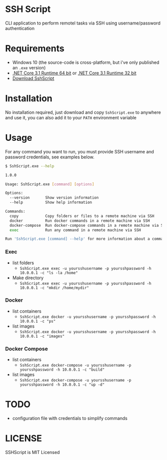 # SSH Script
CLI application to perform remotel tasks via SSH using username/password authentication

# Requirements

- Windows 10 (the source-code is cross-platform, but i've only published an `.exe` version)
- [.NET Core 3.1 Runtime 64 bit](https://dotnet.microsoft.com/download/dotnet-core/thank-you/runtime-desktop-3.1.6-windows-x64-installer) or [.NET Core 3.1 Runtime 32 bit](https://dotnet.microsoft.com/download/dotnet-core/thank-you/runtime-desktop-3.1.6-windows-x86-installer)
- [Download SshScript](https://github.com/gabrielfreire/SshScript/raw/master/dist/SshScript.exe)

# Installation

No installation required, just download and copy `SshScript.exe` to anywhere and use it, you can also add it to your `PATH` environment variable

# Usage

For any command you want to run, you must provide SSH username and password credentials, see examples below.

```bash
$ SshScript.exe --help

1.0.0

Usage: SshScript.exe [command] [options]

Options:
  --version       Show version information
  --help          Show help information

Commands:
  copy            Copy folders or files to a remote machine via SSH
  docker          Run docker commands in a remote machine via SSH
  docker-compose  Run docker-compose commands in a remote machine via SSH
  exec            Run any command in a remote machine via SSH

Run 'SshScript.exe [command] --help' for more information about a command.
```

### Exec
- list folders
	- `SshScript.exe exec -u yoursshusername -p yoursshpassword -h 10.0.0.1 -c "ls -la /home"`
- Make directory
	- `SshScript.exe exec -u yoursshusername -p yoursshpassword -h 10.0.0.1 -c "mkdir /home/mydir"`
### Docker
- list containers
	- `SshScript.exe docker -u yoursshusername -p yoursshpassword -h 10.0.0.1 -c "ps"`
- list images
	- `SshScript.exe docker -u yoursshusername -p yoursshpassword -h 10.0.0.1 -c "images"`
### Docker Compose
- list containers
	- `SshScript.exe docker-compose -u yoursshusername -p yoursshpassword -h 10.0.0.1 -c "build"`
- list images
	- `SshScript.exe docker-compose -u yoursshusername -p yoursshpassword -h 10.0.0.1 -c "up -d"`

# TODO
- configuration file with credentials to simplify commands

# LICENSE
SSHScript is MIT Licensed